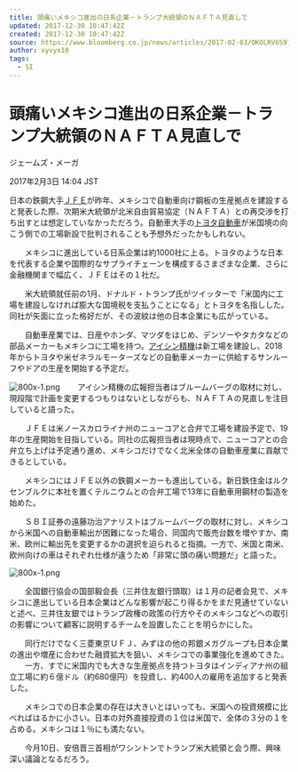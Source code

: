 ```yaml
---
title: 頭痛いメキシコ進出の日系企業－トランプ大統領のＮＡＦＴＡ見直しで
updated: 2017-12-30 10:47:42Z
created: 2017-12-30 10:47:42Z
source: https://www.bloomberg.co.jp/news/articles/2017-02-03/OKOLRV6S972801
author: xyvyx10
tags:
  - SI
---
```


# 頭痛いメキシコ進出の日系企業－トランプ大統領のＮＡＦＴＡ見直しで

ジェームズ・メーガ

  2017年2月3日 14:04 JST

日本の鉄鋼大手[ＪＦＥ](https://www.bloomberg.co.jp/quote/5411:JT)が昨年、メキシコで自動車向け鋼板の生産拠点を建設すると発表した際、次期米大統領が北米自由貿易協定（ＮＡＦＴＡ）との再交渉を打ち出すとは想定していなかっただろう。自動車大手の[トヨタ自動車](https://www.bloomberg.co.jp/quote/7203:JT)が米国境の向こう側での工場新設で批判されることも予想外だったかもしれない。

　　メキシコに進出している日系企業は約1000社に上る。トヨタのような日本を代表する企業や国際的なサプライチェーンを構成するさまざまな企業、さらに金融機関まで幅広く、ＪＦＥはその１社だ。

　　米大統領就任前の1月、ドナルド・トランプ氏がツイッターで「米国内に工場を建設しなければ膨大な国境税を支払うことになる」とトヨタを名指しした。同社が矢面に立った格好だが、その波紋は他の日本企業にも広がっている。

　　自動車産業では、日産やホンダ、マツダをはじめ、デンソーやタカタなどの部品メーカーもメキシコに工場を持つ。[アイシン精機](https://www.bloomberg.co.jp/quote/7259:JT)は新工場を建設し、2018年からトヨタや米ゼネラルモーターズなどの自動車メーカーに供給するサンルーフやドアの生産を開始する予定だ。

![800x-1.png](../_resources/800x-1-1.png)
　　アイシン精機の広報担当者はブルームバーグの取材に対し、現段階で計画を変更するつもりはないとしながらも、ＮＡＦＴＡの見直しを注目していると語った。

　　ＪＦＥは米ノースカロライナ州のニューコアと合弁で工場を建設予定で、19年の生産開始を目指している。同社の広報担当者は現時点で、ニューコアとの合弁立ち上げは予定通り進め、メキシコだけでなく北米全体の自動車産業に貢献できるとしている。

　　メキシコにはＪＦＥ以外の鉄鋼メーカーも進出している。新日鉄住金はルクセンブルクに本社を置くテルニウムとの合弁工場で13年に自動車用鋼材の製造を始めた。

　　ＳＢＩ証券の遠藤功治アナリストはブルームバーグの取材に対し、メキシコから米国への自動車輸出が困難になった場合、同国内で販売台数を増やすか、南米、欧州に輸出先を変更するかの選択を迫られると指摘。一方で、米国と南米、欧州向けの車はそれぞれ仕様が違うため「非常に頭の痛い問題だ」と語った。

![800x-1.png](../_resources/800x-1.png)

　　全国銀行協会の国部毅会長（三井住友銀行頭取）は１月の記者会見で、メキシコに進出している日本企業はどんな影響が起こり得るかをまだ見通せていないと述べ、三井住友銀ではトランプ政権の政策の行方やそのメキシコなどへの取引の影響について顧客に説明するチームを設置したことを明らかにした。

　　同行だけでなく三菱東京ＵＦＪ、みずほの他の邦銀メガグループも日本企業の進出や増産に合わせた融資拡大を狙い、メキシコでの事業強化を進めてきた。
　　一方、すでに米国内でも大きな生産拠点を持つトヨタはインディアナ州の組立工場に約６億ドル（約680億円）を投資し、約400人の雇用を追加すると発表した。

　　メキシコでの日本企業の存在は大きいとはいっても、米国への投資規模に比べればはるかに小さい。日本の対外直接投資の１位は米国で、全体の３分の１を占める。メキシコは１％にも満たない。

　　今月10日、安倍晋三首相がワシントンでトランプ米大統領と会う際、興味深い議論となるだろう。
